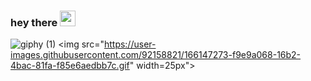 ### hey there <img src="https://media.giphy.com/media/hvRJCLFzcasrR4ia7z/giphy.gif" width="25px">
![giphy (1)](https://user-images.githubusercontent.com/92158821/166146399-59f8f7cf-ddc4-4517-87ed-1b92e6657075.gif)
 <img src="https://user-images.githubusercontent.com/92158821/166147273-f9e9a068-16b2-4bac-81fa-f85e6aedbb7c.gif" width=25px">

<!--
**TheBogman02/TheBogman02** is a ✨ _special_ ✨ repository because its `README.md` (this file) appears on your GitHub profile.

Here are some ideas to get you started:

- 🔭 I’m currently working on ...
- 🌱 I’m currently learning ...
- 👯 I’m looking to collaborate on ...
- 🤔 I’m looking for help with ...
- 💬 Ask me about ...
- 📫 How to reach me: ...
- 😄 Pronouns: ...
- ⚡ Fun fact: ...
-->
